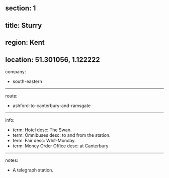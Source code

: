 section: 1
----
title: Sturry
----
region: Kent
----
location: 51.301056, 1.122222
----
company:
- south-eastern
----
route:
- ashford-to-canterbury-and-ramsgate
----
info:
- term: Hotel
  desc: The Swan.
- term: Omnibuses
  desc: to and from the station.
- term: Fair
  desc: Whit-Monday.
- term: Money Order Office
  desc: at Canterbury
----
notes:
- A telegraph station.
